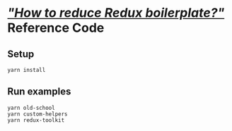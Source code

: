 # [*"How to reduce Redux boilerplate?"*](https://medium.com/leocode/how-to-reduce-redux-boilerplate-c749178a280a?source=github) Reference Code

## Setup
```
yarn install
```

## Run examples
```
yarn old-school
yarn custom-helpers
yarn redux-toolkit
```
